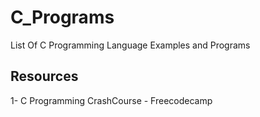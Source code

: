 # C_Programs
List Of C Programming Language Examples and Programs 

<h2>Resources</h2>
1- C Programming CrashCourse - Freecodecamp 
